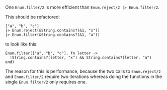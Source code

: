 One `Enum.filter/2` is more efficient than `Enum.reject/2 |> Enum.filter/2`.

This should be refactored:

    ["a", "b", "c"]
    |> Enum.reject(&String.contains?(&1, "x"))
    |> Enum.filter(&String.contains?(&1, "a"))

to look like this:

    Enum.filter(["a", "b", "c"], fn letter ->
      !String.contains?(letter, "x") && String.contains?(letter, "a")
    end)

The reason for this is performance, because the two calls to
`Enum.reject/2` and `Enum.filter/2` require two iterations whereas
doing the functions in the single `Enum.filter/2` only requires one.
